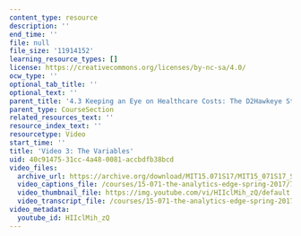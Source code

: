 ```yaml
---
content_type: resource
description: ''
end_time: ''
file: null
file_size: '11914152'
learning_resource_types: []
license: https://creativecommons.org/licenses/by-nc-sa/4.0/
ocw_type: ''
optional_tab_title: ''
optional_text: ''
parent_title: '4.3 Keeping an Eye on Healthcare Costs: The D2Hawkeye Story '
parent_type: CourseSection
related_resources_text: ''
resource_index_text: ''
resourcetype: Video
start_time: ''
title: 'Video 3: The Variables'
uid: 40c91475-31cc-4a48-0081-accbdfb38bcd
video_files:
  archive_url: https://archive.org/download/MIT15.071S17/MIT15_071S17_Session_4.3.05_300k.mp4
  video_captions_file: /courses/15-071-the-analytics-edge-spring-2017/7f436cffef735f18b524a002fef5758e_HIIclMih_zQ.vtt
  video_thumbnail_file: https://img.youtube.com/vi/HIIclMih_zQ/default.jpg
  video_transcript_file: /courses/15-071-the-analytics-edge-spring-2017/a1688e59c55f6210fbd4cf15d1aee3b9_HIIclMih_zQ.pdf
video_metadata:
  youtube_id: HIIclMih_zQ
---
```

